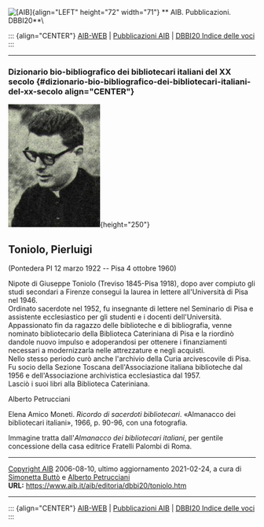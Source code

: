 ![\[AIB\]](/aib/wi/aibv72.gif){align="LEFT" height="72" width="71"}
** AIB. Pubblicazioni. DBBI20**\

::: {align="CENTER"}
[AIB-WEB](/) \| [Pubblicazioni AIB](/pubblicazioni/) \| [DBBI20 Indice
delle voci](dbbi20.htm)
:::

------------------------------------------------------------------------

### Dizionario bio-bibliografico dei bibliotecari italiani del XX secolo {#dizionario-bio-bibliografico-dei-bibliotecari-italiani-del-xx-secolo align="CENTER"}

![\[Ritratto\]](toniolo.jpg){height="250"}

## Toniolo, Pierluigi

(Pontedera PI 12 marzo 1922 -- Pisa 4 ottobre 1960)

Nipote di Giuseppe Toniolo (Treviso 1845-Pisa 1918), dopo aver compiuto
gli studi secondari a Firenze conseguì la laurea in lettere
all\'Università di Pisa nel 1946.\
Ordinato sacerdote nel 1952, fu insegnante di lettere nel Seminario di
Pisa e assistente ecclesiastico per gli studenti e i docenti
dell\'Università.\
Appassionato fin da ragazzo delle biblioteche e di bibliografia, venne
nominato bibliotecario della Biblioteca Cateriniana di Pisa e la
riordinò dandole nuovo impulso e adoperandosi per ottenere i
finanziamenti necessari a modernizzarla nelle attrezzature e negli
acquisti.\
Nello stesso periodo curò anche l\'archivio della Curia arcivescovile di
Pisa.\
Fu socio della Sezione Toscana dell\'Associazione italiana biblioteche
dal 1956 e dell\'Associazione archivistica ecclesiastica dal 1957.\
Lasciò i suoi libri alla Biblioteca Cateriniana.

Alberto Petrucciani

Elena Amico Moneti. *Ricordo di sacerdoti bibliotecari*. «Almanacco dei
bibliotecari italiani», 1966, p. 90-96, con una fotografia.

Immagine tratta dall\'*Almanacco dei bibliotecari italiani*, per gentile
concessione della casa editrice Fratelli Palombi di Roma.

------------------------------------------------------------------------

[Copyright AIB](/su-questo-sito/dichiarazione-di-copyright-aib-web/)
2006-08-10, ultimo aggiornamento 2021-02-24, a cura di [Simonetta
Buttò](/aib/redazione3.htm) e [Alberto
Petrucciani](/su-questo-sito/redazione-aib-web/)\
**URL:** https://www.aib.it/aib/editoria/dbbi20/toniolo.htm

------------------------------------------------------------------------

::: {align="CENTER"}
[AIB-WEB](/) \| [Pubblicazioni AIB](/pubblicazioni/) \| [DBBI20 Indice
delle voci](dbbi20.htm)
:::
